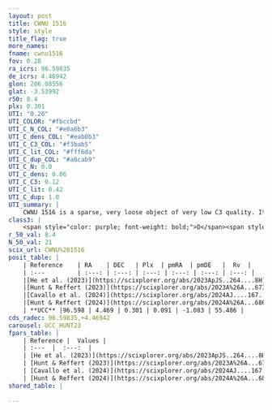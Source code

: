 ```yaml
---
layout: post
title: CWNU 1516
style: style
title_flag: true
more_names: 
fname: cwnu1516
fov: 0.28
ra_icrs: 96.59835
de_icrs: 4.46942
glon: 206.08556
glat: -3.53992
r50: 8.4
plx: 0.301
UTI: "0.20"
UTI_COLOR: "#fbccbd"
UTI_C_N_COL: "#e0a6b3"
UTI_C_dens_COL: "#eab0b3"
UTI_C_C3_COL: "#f3bab5"
UTI_C_lit_COL: "#fff6da"
UTI_C_dup_COL: "#a6cab9"
UTI_C_N: 0.0
UTI_C_dens: 0.06
UTI_C_C3: 0.12
UTI_C_lit: 0.42
UTI_C_dup: 1.0
UTI_summary: |
    CWNU 1516 is a sparse, very loose object of very low C3 quality. It was recently reported in the literature.<br><br><span style="color: #99180f; font-weight: bold;">Warning: </span>contains less than 25 stars with <i>P>0.5</i> estimated.
class3: |
    <span style="color: purple; font-weight: bold;">D</span><span style="color: red; font-weight: bold;">C</span>
r_50_val: 8.4
N_50_val: 21
scix_url: CWNU%201516
posit_table: |
    | Reference    | RA    | DEC   | Plx  | pmRA  | pmDE   |  Rv  |
    | :---         | :---: | :---: | :---: | :---: | :---: | :---: |
    |[He et al. (2023)](https://scixplorer.org/abs/2023ApJS..264....8H) | 96.595 | 4.427 | 0.288 | 0.11 | -1.089 | 36.06 |
    |[Hunt & Reffert (2023)](https://scixplorer.org/abs/2023A%26A...673A.114H) | 96.637 | 4.506 | 0.289 | 0.089 | -1.044 | 55.5 |
    |[Cavallo et al. (2024)](https://scixplorer.org/abs/2024AJ....167...12C) | 96.602 | 4.444 | 0.291 | -- | -- | -- |
    |[Hunt & Reffert (2024)](https://scixplorer.org/abs/2024A%26A...686A..42H) | 96.637 | 4.506 | 0.289 | 0.089 | -1.044 | 55.5 |
    | **UCC** |96.598 | 4.469 | 0.301 | 0.091 | -1.083 | 55.486 | 
cds_radec: 96.59835,+4.46942
carousel: UCC_HUNT23
fpars_table: |
    | Reference |  Values |
    | :---  |  :---:  |
    | [He et al. (2023)](https://scixplorer.org/abs/2023ApJS..264....8H) | `A0=2.2, m-M=12.4, logAge=8.5` |
    | [Hunt & Reffert (2023)](https://scixplorer.org/abs/2023A%26A...673A.114H) | `AV50=1.909, diffAV50=1.36, MOD50=12.405, logAge50=8.322` |
    | [Cavallo et al. (2024)](https://scixplorer.org/abs/2024AJ....167...12C) | `AV50=2.13, dMod50=12.18, logAge50=8.51, [Fe/H]50=0.11` |
    | [Hunt & Reffert (2024)](https://scixplorer.org/abs/2024A%26A...686A..42H) | `MassJ=124.924` |
shared_table: |
    
---
```

